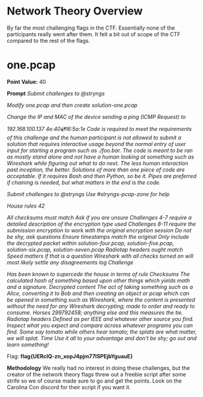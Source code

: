 # Network Theory Overview
By far the most challenging flags in the CTF. Essentially none of the participants really went after them. It felt a bit out of scope of the CTF compared to the rest of the flags.

# one.pcap
**Point Value:** 40

**Prompt**
_Submit challenges to @stryngs_

_Modify one.pcap and then create solution-one.pcap_

_Change the IP and MAC of the device sending a ping (ICMP Request) to_

_192.168.100.137
4e:40:cd:16:5a:1e
Code is required to meet the requirements of this challenge and the human participant is not allowed to submit a solution that requires interactive usage beyond the normal entry of user input for starting a program such as ./foo.bar. The code is meant to be ran as mostly stand alone and not have a human looking at something such as Wireshark while figuring out what to do next. The less human interaction past inception, the better. Solutions of more than one piece of code are acceptable. If it requires Bash and then Python, so be it. Pipes are preferred if chaining is needed, but what matters in the end is the code._

_Submit challenges to @stryngs Use #stryngs-pcap-zone for help_

_House rules 42_

_All checksums must match
Ask if you are unsure
Challenges 4-7 require a detailed description of the encryption type used
Challenges 8-11 require the submission encryption to work with the original encryption session
Do not be shy, ask questions
Ensure timestamps match the original
Only include the decrypted packet within solution-four.pcap, solution-five.pcap, solution-six.pcap, solution-seven.pcap
Radiotap headers ought match
Speed matters if that is a question
Wireshark with all checks turned on will most likely settle any disagreements
log Challenge_

_Has been known to supercede the house in terms of rule
Checksums
The calculated hash of something based upon other things which yields math and a signature.
Decrypted content
The act of taking something such as a Alice, converting it to Bob and then creating an object or pcap which can be opened in something such as Wireshark, where the content is presented without the need for any Wireshark decrypting; made to order and ready to consume.
Horses
299792458; anything else and this measures the tie.
Radiotap headers
Defined as per IEEE and whatever other source you find. Inspect what you expect and compare across whatever programs you can find. Some say tomato while others hear tomato; the splats are what matter, we will splat.
Time
Use it all to your advantage and don't be shy; go out and learn something!_

Flag: **flag{UERcIQ-zn_xopJ4pjm77lSPEjbYguauE}**

**Methodology**
We really had no interest in doing these challenges, but the creator of the network theory flags threw out a freebie script after some strife so we of course made sure to go and get the points. Look on the Carolina Con discord for their script if you want it.
